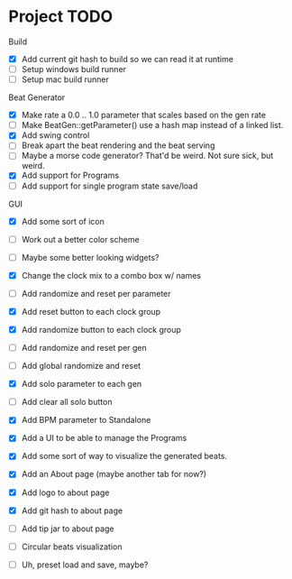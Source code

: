 # Project TODO

Build

- [x] Add current git hash to build so we can read it at runtime
- [ ] Setup windows build runner
- [ ] Setup mac build runner

Beat Generator

- [x] Make rate a 0.0 .. 1.0 parameter that scales based on the gen rate
- [ ] Make BeatGen::getParameter() use a hash map instead of a linked list.
- [x] Add swing control
- [ ] Break apart the beat rendering and the beat serving
- [ ] Maybe a morse code generator?  That'd be weird.  Not sure sick, but weird.
- [x] Add support for Programs
- [ ] Add support for single program state save/load
  
GUI

- [x] Add some sort of icon
- [ ] Work out a better color scheme
- [ ] Maybe some better looking widgets?
- [x] Change the clock mix to a combo box w/ names
- [ ] Add randomize and reset per parameter
- [X] Add reset button to each clock group
- [x] Add randomize button to each clock group
- [ ] Add randomize and reset per gen
- [ ] Add global randomize and reset
- [x] Add solo parameter to each gen
- [ ] Add clear all solo button
- [x] Add BPM parameter to Standalone
- [x] Add a UI to be able to manage the Programs
- [x] Add some sort of way to visualize the generated beats.
- [x] Add an About page (maybe another tab for now?)
- [x] Add logo to about page
- [x] Add git hash to about page
- [ ] Add tip jar to about page
- [ ] Circular beats visualization
- [ ] Uh, preset load and save, maybe?
  